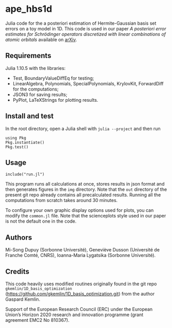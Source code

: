 # ape_hbs1d

Julia code for the a posteriori estimation of Hermite-Gaussian basis set errors on a toy model in 1D. This code is used in our paper _A posteriori error estimates for Schrödinger operators discretized with linear combinations of atomic orbitals_ available on [arXiv](pending).

## Requirements

Julia 1.10.5 with the libraries:
- Test, BoundaryValueDiffEq for testing;
- LinearAlgebra, Polynomials, SpecialPolynomials, KrylovKit, ForwardDiff for the computations;
- JSON3 for saving results;
- PyPlot, LaTeXStrings for plotting results.

## Install and test

In the root directory, open a Julia shell with `julia --project` and then run
```
using Pkg
Pkg.instantiate()
Pkg.test()
```

## Usage

```
include("run.jl")
```

This program runs all calculations at once, stores results in json format and then generates figures in the `img` directory. Note that the `out` directory of the present git repo already contains all precalculated results.  Running all the computations from scratch takes around 30 minutes. 

To configure your own graphic display options used for plots, you can modify the `common.jl` file. Note that the scienceplots style used in our paper is not the default one in the code.

## Authors

Mi-Song Dupuy (Sorbonne Université), Geneviève Dusson (Université de Franche Comté, CNRS), Ioanna-Maria Lygatsika (Sorbonne Université).

## Credits

This code heavily uses modified routines originally found in the git repo `gkemlin/1D_basis_optimization` (https://github.com/gkemlin/1D_basis_optimization.git) from the author Gaspard Kemlin.

Support of the European Research Council (ERC) under the European Union’s Horizon 2020 research and innovation programme (grant agreement EMC2 No 810367).
